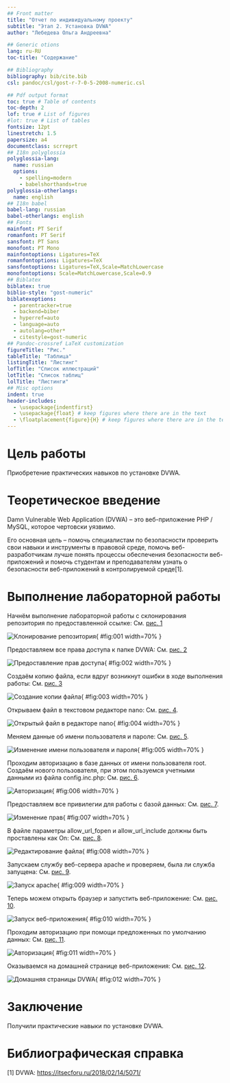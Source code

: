 ```yaml
---
## Front matter
title: "Отчет по индивидуальному проекту"
subtitle: "Этап 2. Установка DVWA"
author: "Лебедева Ольга Андреевна"

## Generic otions
lang: ru-RU
toc-title: "Содержание"

## Bibliography
bibliography: bib/cite.bib
csl: pandoc/csl/gost-r-7-0-5-2008-numeric.csl

## Pdf output format
toc: true # Table of contents
toc-depth: 2
lof: true # List of figures
#lot: true # List of tables
fontsize: 12pt
linestretch: 1.5
papersize: a4
documentclass: scrreprt
## I18n polyglossia
polyglossia-lang:
  name: russian
  options:
    - spelling=modern
    - babelshorthands=true
polyglossia-otherlangs:
  name: english
## I18n babel
babel-lang: russian
babel-otherlangs: english
## Fonts
mainfont: PT Serif
romanfont: PT Serif
sansfont: PT Sans
monofont: PT Mono
mainfontoptions: Ligatures=TeX
romanfontoptions: Ligatures=TeX
sansfontoptions: Ligatures=TeX,Scale=MatchLowercase
monofontoptions: Scale=MatchLowercase,Scale=0.9
## Biblatex
biblatex: true
biblio-style: "gost-numeric"
biblatexoptions:
  - parentracker=true
  - backend=biber
  - hyperref=auto
  - language=auto
  - autolang=other*
  - citestyle=gost-numeric
## Pandoc-crossref LaTeX customization
figureTitle: "Рис."
tableTitle: "Таблица"
listingTitle: "Листинг"
lofTitle: "Список иллюстраций"
lotTitle: "Список таблиц"
lolTitle: "Листинги"
## Misc options
indent: true
header-includes:
  - \usepackage{indentfirst}
  - \usepackage{float} # keep figures where there are in the text
  - \floatplacement{figure}{H} # keep figures where there are in the text
---
```


# Цель работы

Приобретение практических навыков по установке DVWA.

# Теоретическое введение

Damn Vulnerable Web Application (DVWA) – это веб-приложение PHP / MySQL, которое чертовски уязвимо.

Его основная цель – помочь специалистам по безопасности проверить свои навыки и инструменты в правовой среде, помочь веб-разработчикам лучше понять процессы обеспечения безопасности веб-приложений и помочь студентам и преподавателям узнать о безопасности веб-приложений в контролируемой среде[1].

# Выполнение лабораторной работы

Начнём выполнение лабораторной работы c склонирования репозитория по предоставленной ссылке: Cм. [рис. 1](#fig:001)

![Клонирование репозитория](1.jpg){ #fig:001 width=70% }

Предоставляем все права доступа к папке DVWA: Cм. [рис. 2](#fig:002)

![Предоставление прав доступа](2.jpg){ #fig:002 width=70% }

Создаём копию файла, если вдруг возникнут ошибки в ходе выполнения работы: Cм. [рис. 3](#fig:003)

![Создание копии файла](3.jpg){ #fig:003 width=70% }  

Открываем файл в текстовом редакторе nano: Cм. [рис. 4](#fig:004). 

![Открытый файл в редакторе nano](4.jpg){ #fig:004 width=70% }

Меняем данные об имени пользователя и пароле: Cм. [рис. 5](#fig:005). 

![Изменение имени пользователя и пароля](5.jpg){ #fig:005 width=70% }

Проходим авторизацию в базе данных от имени пользователя root. Создаём нового пользователя, при этом пользуемся учетными данными из файла config.inc.php: Cм. [рис. 6](#fig:006).

![Авторизация](6.jpg){ #fig:006 width=70% }

Предоставляем все привилегии для работы с базой данных: Cм. [рис. 7](#fig:007).

![Изменение прав](7.jpg){ #fig:007 width=70% }

В файле параметры allow_url_fopen и allow_url_include должны быть проставлены как On: Cм. [рис. 8](#fig:008).

![Редактирование файла](8.jpg){ #fig:008 width=70% }

Запускаем службу веб-сервера apache и проверяем, была ли служба запущена: Cм. [рис. 9](#fig:009).

![Запуск apache](9.jpg){ #fig:009 width=70% }

Теперь можем открыть браузер и запустить веб-приложение: Cм. [рис. 10](#fig:010).

![Запуск веб-приложения](10.jpg){ #fig:010 width=70% }

Проходим авторизацию при помощи предложенных по умолчанию данных: Cм. [рис. 11](#fig:011).

![Авторизация](11.jpg){ #fig:011 width=70% }

Оказываемся на домашней странице веб-приложения: Cм. [рис. 12](#fig:012).

![Домашняя страницы DVWA](12.jpg){ #fig:012 width=70% }

# Заключение

Получили практические навыки по установке DVWA.

# Библиографическая справка 

[1] DVWA: https://itsecforu.ru/2018/02/14/5071/